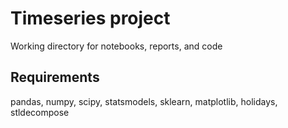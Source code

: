# Timeseries project

Working directory for notebooks, reports, and code

## Requirements

pandas, numpy, scipy, statsmodels, sklearn, matplotlib, holidays, stldecompose
